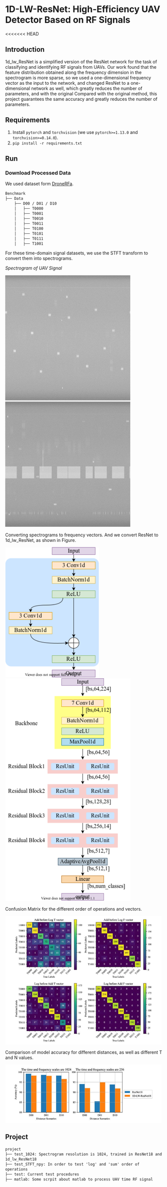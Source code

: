 # 1D-LW-ResNet: High-Efficiency UAV Detector Based on RF Signals

<<<<<<< HEAD
## Introduction

1d_lw_ResNet is a simplified version of the ResNet network for the task of classifying and identifying RF signals from UAVs. Our work found that the feature distribution obtained along the frequency dimension in the spectrogram is more sparse, so we used a one-dimensional frequency vector as the input to the network, and changed ResNet to a one-dimensional network as well, which greatly reduces the number of parameters, and with the original Compared with the original method, this project guarantees the same accuracy and greatly reduces the number of parameters.

## Requirements

1. Install `pytorch` and `torchvision` (we use `pytorch>=1.13.0` and `torchvision>=0.14.0`).
2. `pip install -r requirements.txt`

## Run
### Download Processed Data

We used dataset form [DroneRFa](https://jeit.ac.cn/web/data/getData?dataType=Dataset3).

```
Benchmark
├── Data
    ├── D00 / D01 / D10
    │   ├── T0000
    │   ├── T0001
    │   ├── T0010
    │   ├── T0011
    │   ├── T0100
    │   ├── T0101
    │   ├── T0111
    │   ├── T1001
```

For these time-domain signal datasets, we use the STFT transform to convert them into spectrograms.

*Spectrogram of UAV Signal*

<img src="./img/tf1.png" width="400"/> 
<img src="./img/tf2.png" width="400"/> 

Converting spectrograms to frequency vectors. And we convert ResNet to 1d_lw_ResNet, as shown in Figure.

<img src="./img/resnet unit.png" width="300"/> 
<img src="./img/1d-lw-resnet18.png" width="400"/> 

Confusion Matrix for the different order of operations and vectors.

<img src="./img/log_sum_time_freq3.png" width="500"/>

Comparison of model accuracy for different distances, as well as different T and
N values.

<img src="./img/acc.png" width="500"/>

## Project

```
project
├── test_1024: Spectrogram resolution is 1024, trained in ResNet18 and 1d_lw_ResNet18
├── test_STFT_npy: In order to test 'log' and 'sum' order of operations
├── test: Current test procedures
├── matlab: Some scrpit about matlab to process UAV time RF signal
```
